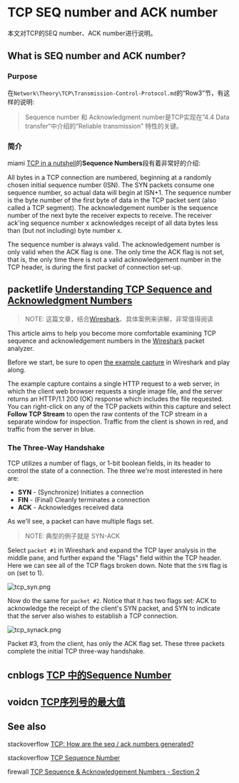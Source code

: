 # TCP SEQ number and ACK number

本文对TCP的SEQ number、ACK number进行说明。

## What is  SEQ number and ACK number?

### Purpose

在`Network\Theory\TCP\Transmission-Control-Protocol.md`的“Row3”节，有这样的说明: 

> Sequence number 和 Acknowledgment number是TCP实现在”4.4 Data transfer“中介绍的“Reliable transmission” 特性的关键。

### 简介

miami [TCP in a nutshell](https://www.cs.miami.edu/home/burt/learning/Csc524.032/notes/tcp_nutshell.html)的**Sequence Numbers**段有着非常好的介绍:

All bytes in a TCP connection are numbered, beginning at a randomly chosen initial sequence number (ISN). The SYN packets consume one sequence number, so actual data will begin at ISN+1. The sequence number is the byte number of the first byte of data in the TCP packet sent (also called a TCP segment). The acknowledgement number is the sequence number of the next byte the receiver expects to receive. The receiver ack'ing sequence number x acknowledges receipt of all data bytes less than (but not including) byte number x.

The sequence number is always valid. The acknowledgement number is only valid when the ACK flag is one. The only time the ACK flag is not set, that is, the only time there is not a valid acknowledgement number in the TCP header, is during the first packet of connection set-up.



## packetlife [Understanding TCP Sequence and Acknowledgment Numbers](https://packetlife.net/blog/2010/jun/7/understanding-tcp-sequence-acknowledgment-numbers/)

> NOTE: 这篇文章，结合[Wireshark](http://www.wireshark.org/)、具体案例来讲解，非常值得阅读

This article aims to help you become more comfortable examining TCP sequence and acknowledgement numbers in the [Wireshark](http://www.wireshark.org/) packet analyzer.

Before we start, be sure to open [the example capture](https://packetlife.net/media/blog/attachments/424/TCP_example.cap) in Wireshark and play along.

The example capture contains a single HTTP request to a web server, in which the client web browser requests a single image file, and the server returns an HTTP/1.1 200 (OK) response which includes the file requested. You can right-click on any of the TCP packets within this capture and select **Follow TCP Stream** to open the raw contents of the TCP stream in a separate window for inspection. Traffic from the client is shown in red, and traffic from the server in blue.

### The Three-Way Handshake

TCP utilizes a number of flags, or 1-bit boolean fields, in its header to control the state of a connection. The three we're most interested in here are:

- **SYN** - (Synchronize) Initiates a connection
- **FIN** - (Final) Cleanly terminates a connection
- **ACK** - Acknowledges received data

As we'll see, a packet can have multiple flags set.

> NOTE: 典型的例子就是 SYN-ACK

Select `packet #1` in Wireshark and expand the TCP layer analysis in the middle pane, and further expand the "Flags" field within the TCP header. Here we can see all of the TCP flags broken down. Note that the `SYN` flag is on (set to 1).

![tcp_syn.png](https://packetlife.net/media/blog/attachments/426/tcp_syn.png)

Now do the same for `packet #2`. Notice that it has two flags set: ACK to acknowledge the receipt of the client's SYN packet, and SYN to indicate that the server also wishes to establish a TCP connection.

![tcp_synack.png](https://packetlife.net/media/blog/attachments/427/tcp_synack.png)

Packet #3, from the client, has only the ACK flag set. These three packets complete the initial TCP three-way handshake.



## cnblogs [TCP 中的Sequence Number](https://www.cnblogs.com/JenningsMao/p/9487252.html)



## voidcn [TCP序列号的最大值](http://www.voidcn.com/article/p-gccvxxfz-byo.html)





## See also

stackoverflow [TCP: How are the seq / ack numbers generated?](https://stackoverflow.com/questions/692880/tcp-how-are-the-seq-ack-numbers-generated)

stackoverflow [TCP Sequence Number](https://stackoverflow.com/questions/10452855/tcp-sequence-number)

firewall [TCP Sequence & Acknowledgement Numbers - Section 2](http://www.firewall.cx/networking-topics/protocols/tcp/134-tcp-seq-ack-numbers.html)